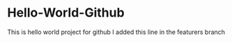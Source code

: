 # Hello-World-Github
This is hello world project for github
I added this line in the featurers branch
